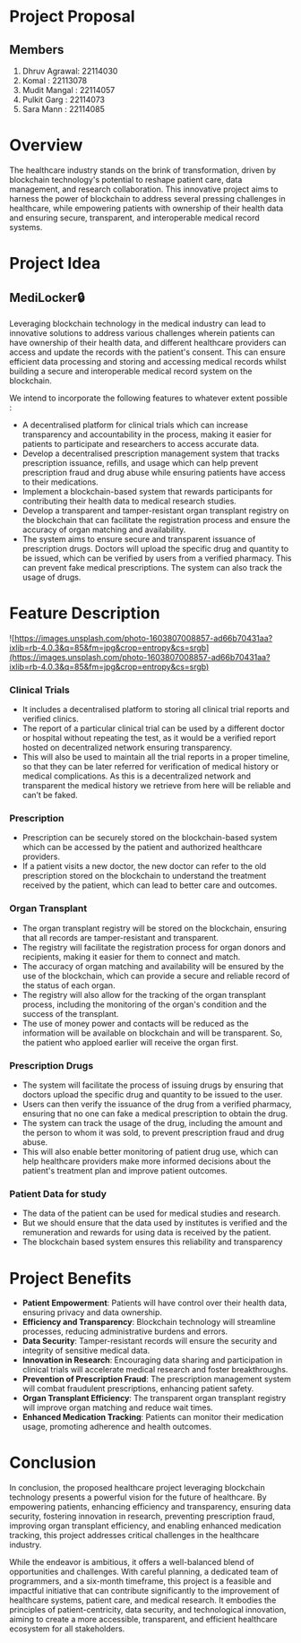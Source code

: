 # Project Proposal
## Members
1. Dhruv Agrawal: 22114030  
2. Komal        : 22113078
3. Mudit Mangal : 22114057  
4. Pulkit Garg  : 22114073 
5. Sara Mann    : 22114085  
###
# Overview

The healthcare industry stands on the brink of transformation, driven by blockchain technology's potential to reshape patient care, data management, and research collaboration. This innovative project aims to harness the power of blockchain to address several pressing challenges in healthcare, while empowering patients with ownership of their health data and ensuring secure, transparent, and interoperable medical record systems.

# Project Idea

## MediLocker🔒

Leveraging blockchain technology in the medical industry can lead to innovative solutions to
address various challenges wherein patients can have ownership of their health data, and
different healthcare providers can access and update the records with the patient's
consent. This can ensure efficient data processing and storing and accessing medical records
whilst building a secure and interoperable medical record system on the blockchain.

We intend to incorporate the following features to whatever extent possible :

- A decentralised platform for clinical trials which can increase transparency and
accountability in the process, making it easier for patients to participate and researchers
to access accurate data.
- Develop a decentralised prescription management system that tracks prescription
issuance, refills, and usage which can help prevent prescription fraud and drug abuse
while ensuring patients have access to their medications.
- Implement a blockchain-based system that rewards participants for contributing their
health data to medical research studies.
- Develop a transparent and tamper-resistant organ transplant registry on the blockchain
that can facilitate the registration process and ensure the accuracy of organ matching
and availability.
- The system aims to ensure secure and transparent issuance of prescription drugs. Doctors will upload the specific drug and quantity to be issued, which can be verified by users from a verified pharmacy. This can prevent fake medical prescriptions. The system can also track the usage of drugs.

# Feature Description

![https://images.unsplash.com/photo-1603807008857-ad66b70431aa?ixlib=rb-4.0.3&q=85&fm=jpg&crop=entropy&cs=srgb](https://images.unsplash.com/photo-1603807008857-ad66b70431aa?ixlib=rb-4.0.3&q=85&fm=jpg&crop=entropy&cs=srgb)

### Clinical Trials

- It includes a decentralised platform to storing all clinical trial reports and verified clinics.
- The report of a particular clinical trial can be used by a different doctor or hospital without repeating the test, as it would be a verified report hosted on decentralized network ensuring transparency.
- This will also be used to maintain all the trial reports in a proper timeline, so that they can be later referred for verification of medical history or medical complications. As this is a decentralized network and transparent the medical history we retrieve from here will be reliable and can’t be faked.

### Prescription

- Prescription can be securely stored on the blockchain-based system which can be accessed by the patient and authorized healthcare providers.
- If a patient visits a new doctor, the new doctor can refer to the old prescription stored on the blockchain to understand the treatment received by the patient, which can lead to better care and outcomes.

### Organ Transplant

- The organ transplant registry will be stored on the blockchain, ensuring that all records are tamper-resistant and transparent.
- The registry will facilitate the registration process for organ donors and recipients, making it easier for them to connect and match.
- The accuracy of organ matching and availability will be ensured by the use of the blockchain, which can provide a secure and reliable record of the status of each organ.
- The registry will also allow for the tracking of the organ transplant process, including the monitoring of the organ's condition and the success of the transplant.
- The use of money power and contacts will be reduced as the information will be available on blockchain and will be transparent. So, the patient who apploed earlier will receive the organ first.

### Prescription Drugs

- The system will facilitate the process of issuing drugs by ensuring that doctors upload the specific drug and quantity to be issued to the user.
- Users can then verify the issuance of the drug from a verified pharmacy, ensuring that no one can fake a medical prescription to obtain the drug.
- The system can track the usage of the drug, including the amount and the person to whom it was sold, to prevent prescription fraud and drug abuse.
- This will also enable better monitoring of patient drug use, which can help healthcare providers make more informed decisions about the patient's treatment plan and improve patient outcomes.

### Patient Data for study

- The data of the patient can be used for medical studies and research.
- But we should ensure that the data used by institutes is verified and the remuneration and rewards for using data is received by the patient.
- The blockchain based system ensures this reliability and transparency

## 

# Project Benefits

- **Patient Empowerment**: Patients will have control over their health data, ensuring privacy and data ownership.
- **Efficiency and Transparency**: Blockchain technology will streamline processes, reducing administrative burdens and errors.
- **Data Security**: Tamper-resistant records will ensure the security and integrity of sensitive medical data.
- **Innovation in Research**: Encouraging data sharing and participation in clinical trials will accelerate medical research and foster breakthroughs.
- **Prevention of Prescription Fraud**: The prescription management system will combat fraudulent prescriptions, enhancing patient safety.
- **Organ Transplant Efficiency**: The transparent organ transplant registry will improve organ matching and reduce wait times.
- **Enhanced Medication Tracking**: Patients can monitor their medication usage, promoting adherence and health outcomes.

# Conclusion

In conclusion, the proposed healthcare project leveraging blockchain technology presents a powerful vision for the future of healthcare. By empowering patients, enhancing efficiency and transparency, ensuring data security, fostering innovation in research, preventing prescription fraud, improving organ transplant efficiency, and enabling enhanced medication tracking, this project addresses critical challenges in the healthcare industry.

While the endeavor is ambitious, it offers a well-balanced blend of opportunities and challenges. With careful planning, a dedicated team of programmers, and a six-month timeframe, this project is a feasible and impactful initiative that can contribute significantly to the improvement of healthcare systems, patient care, and medical research. It embodies the principles of patient-centricity, data security, and technological innovation, aiming to create a more accessible, transparent, and efficient healthcare ecosystem for all stakeholders.


